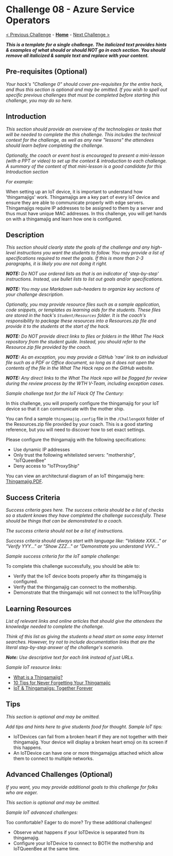 # Challenge 08 - Azure Service Operators

[< Previous Challenge](./Challenge-07.md) - **[Home](../README.md)** - [Next Challenge >](./Challenge-09.md)

***This is a template for a single challenge. The italicized text provides hints & examples of what should or should NOT go in each section.  You should remove all italicized & sample text and replace with your content.***

## Pre-requisites (Optional)

*Your hack's "Challenge 0" should cover pre-requisites for the entire hack, and thus this section is optional and may be omitted.  If you wish to spell out specific previous challenges that must be completed before starting this challenge, you may do so here.*

## Introduction

*This section should provide an overview of the technologies or tasks that will be needed to complete the this challenge.  This includes the technical context for the challenge, as well as any new "lessons" the attendees should learn before completing the challenge.*

*Optionally, the coach or event host is encouraged to present a mini-lesson (with a PPT or video) to set up the context & introduction to each challenge. A summary of the content of that mini-lesson is a good candidate for this Introduction section*

*For example:*

When setting up an IoT device, it is important to understand how 'thingamajigs' work. Thingamajigs are a key part of every IoT device and ensure they are able to communicate properly with edge servers. Thingamajigs require IP addresses to be assigned to them by a server and thus must have unique MAC addresses. In this challenge, you will get hands on with a thingamajig and learn how one is configured.

## Description

*This section should clearly state the goals of the challenge and any high-level instructions you want the students to follow. You may provide a list of specifications required to meet the goals. If this is more than 2-3 paragraphs, it is likely you are not doing it right.*

***NOTE:** Do NOT use ordered lists as that is an indicator of 'step-by-step' instructions. Instead, use bullet lists to list out goals and/or specifications.*

***NOTE:** You may use Markdown sub-headers to organize key sections of your challenge description.*

*Optionally, you may provide resource files such as a sample application, code snippets, or templates as learning aids for the students. These files are stored in the hack's `Student/Resources` folder. It is the coach's responsibility to package these resources into a Resources.zip file and provide it to the students at the start of the hack.*

***NOTE:** Do NOT provide direct links to files or folders in the What The Hack repository from the student guide. Instead, you should refer to the Resource.zip file provided by the coach.*

***NOTE:** As an exception, you may provide a GitHub 'raw' link to an individual file such as a PDF or Office document, so long as it does not open the contents of the file in the What The Hack repo on the GitHub website.*

***NOTE:** Any direct links to the What The Hack repo will be flagged for review during the review process by the WTH V-Team, including exception cases.*

*Sample challenge text for the IoT Hack Of The Century:*

In this challenge, you will properly configure the thingamajig for your IoT device so that it can communicate with the mother ship.

You can find a sample `thingamajig.config` file in the `/ChallengeXX` folder of the Resources.zip file provided by your coach. This is a good starting reference, but you will need to discover how to set exact settings.

Please configure the thingamajig with the following specifications:
- Use dynamic IP addresses
- Only trust the following whitelisted servers: "mothership", "IoTQueenBee" 
- Deny access to "IoTProxyShip"

You can view an architectural diagram of an IoT thingamajig here: [Thingamajig.PDF](/Student/Resources/Architecture.PDF?raw=true).

## Success Criteria

*Success criteria goes here. The success criteria should be a list of checks so a student knows they have completed the challenge successfully. These should be things that can be demonstrated to a coach.* 

*The success criteria should not be a list of instructions.*

*Success criteria should always start with language like: "Validate XXX..." or "Verify YYY..." or "Show ZZZ..." or "Demonstrate you understand VVV..."*

*Sample success criteria for the IoT sample challenge:*

To complete this challenge successfully, you should be able to:
- Verify that the IoT device boots properly after its thingamajig is configured.
- Verify that the thingamajig can connect to the mothership.
- Demonstrate that the thingamajic will not connect to the IoTProxyShip

## Learning Resources

_List of relevant links and online articles that should give the attendees the knowledge needed to complete the challenge._

*Think of this list as giving the students a head start on some easy Internet searches. However, try not to include documentation links that are the literal step-by-step answer of the challenge's scenario.*

***Note:** Use descriptive text for each link instead of just URLs.*

*Sample IoT resource links:*

- [What is a Thingamajig?](https://www.bing.com/search?q=what+is+a+thingamajig)
- [10 Tips for Never Forgetting Your Thingamajic](https://www.youtube.com/watch?v=dQw4w9WgXcQ)
- [IoT & Thingamajigs: Together Forever](https://www.youtube.com/watch?v=yPYZpwSpKmA)

## Tips

*This section is optional and may be omitted.*

*Add tips and hints here to give students food for thought. Sample IoT tips:*

- IoTDevices can fail from a broken heart if they are not together with their thingamajig. Your device will display a broken heart emoji on its screen if this happens.
- An IoTDevice can have one or more thingamajigs attached which allow them to connect to multiple networks.

## Advanced Challenges (Optional)

*If you want, you may provide additional goals to this challenge for folks who are eager.*

*This section is optional and may be omitted.*

*Sample IoT advanced challenges:*

Too comfortable?  Eager to do more?  Try these additional challenges!

- Observe what happens if your IoTDevice is separated from its thingamajig.
- Configure your IoTDevice to connect to BOTH the mothership and IoTQueenBee at the same time.
